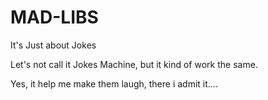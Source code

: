 # MAD-LIBS
It's Just about Jokes

Let's not call it Jokes Machine, but it kind of work the same.

Yes, it help me make them laugh, there i admit it....
